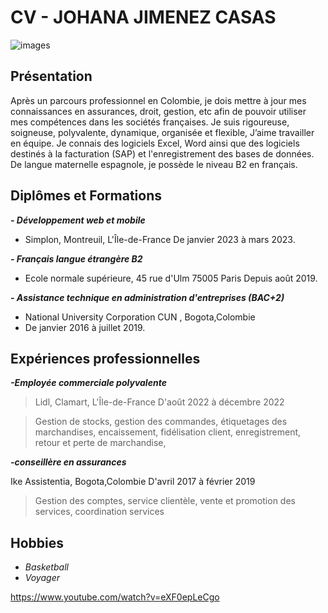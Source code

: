 # CV - JOHANA JIMENEZ CASAS

![images](https://github.com/JohanaJimenez1/MarkDown/assets/137881601/6894e0f3-3f58-4eed-8978-880d0d81ba2d)

## Présentation
Après un parcours professionnel en Colombie, je dois mettre à jour mes
connaissances en assurances, droit, gestion, etc afin de pouvoir utiliser mes compétences dans
les sociétés françaises.
Je suis rigoureuse, soigneuse, polyvalente, dynamique, organisée et flexible, J’aime travailler en
équipe.
Je connais des logiciels Excel, Word ainsi que des logiciels destinés à la facturation (SAP) et
l'enregistrement des bases de données.
De langue maternelle espagnole, je possède le niveau B2 en français.

## Diplômes et Formations
**_- Développement web et mobile_**
  - Simplon, Montreuil, L'Île-de-France De janvier 2023 à mars 2023.

**_- Français langue étrangère B2_**
  - Ecole normale supérieure, 45 rue d'Ulm 75005 Paris Depuis août 2019.

**_- Assistance technique en administration d'entreprises (BAC+2)_**
  - National University Corporation CUN , Bogota,Colombie
  - De janvier 2016 à juillet 2019.
    
## Expériences professionnelles
**_-Employée commerciale polyvalente_**
>Lidl, Clamart, L'Île-de-France D'août 2022 à décembre 2022

>Gestion de stocks, gestion des commandes, étiquetages des marchandises, encaissement, fidélisation client, enregistrement, retour et perte de marchandise, 

**_-conseillère en assurances_**

Ike Assistentia, Bogota,Colombie D'avril 2017 à février 2019

>Gestion des comptes, service clientèle, vente et promotion des services, coordination services

## Hobbies
  - _Basketball_
  - _Voyager_
    
[](url)https://www.youtube.com/watch?v=eXF0epLeCgo
